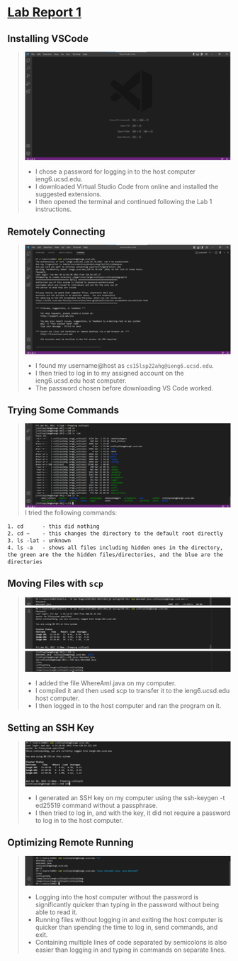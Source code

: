 # [Lab Report 1](lab-report-1-week-2.html)

## Installing VSCode
>![Image](./VSCodeDownloadConfirmation.png)
>- I chose a password for logging in to the host computer ieng6.ucsd.edu. 
>- I downloaded Virtual Studio Code from online and installed the suggested extensions. 
>- I then opened the terminal and continued following the Lab 1 instructions.

## Remotely Connecting
>![Image](./RemotelyConnecting.png)
>- I found my username@host as `cs15lsp22ahg@ieng6.ucsd.edu`.
>- I then tried to log in to my assigned account on the ieng6.ucsd.edu host computer.
>- The password chosen before downloading VS Code worked.

## Trying Some Commands
>![Image](./TryingSomeCommands.png)
>I tried the following commands:
```
1. cd      - this did nothing
2. cd ~    - this changes the directory to the default root directly
3. ls -lat - unknown
4. ls -a   - shows all files including hidden ones in the directory, the green are the the hidden files/directories, and the blue are the directories
```

## Moving Files with `scp`
>![Image](./SCPTest.png)
>- I added the file WhereAmI.java on my computer.
>- I compiled it and then used scp to transfer it to the ieng6.ucsd.edu host computer.
>- I then logged in to the host computer and ran the program on it.

## Setting an SSH Key
>![Image](./LoggingWithoutPassword.png)
>- I generated an SSH key on my computer using the ssh-keygen -t ed25519 command without a passphrase.
>- I then tried to log in, and with the key, it did not require a password to log in to the host computer. 

## Optimizing Remote Running
>![Image](./Optimizing.png)
>- Logging into the host computer without the password is significantly quicker than typing in the password without being able to read it. 
>- Running files without logging in and exiting the host computer is quicker than spending the time to log in, send commands, and exit.
>- Containing multiple lines of code separated by semicolons is also easier than logging in and typing in commands on separate lines.